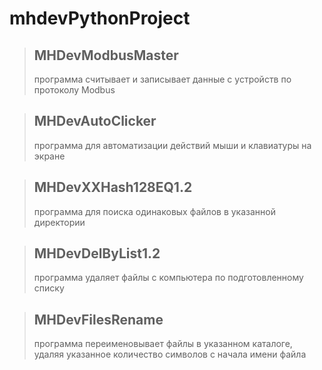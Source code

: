 # mhdevPythonProject  
  
> ## MHDevModbusMaster  
> программа считывает и записывает данные с устройств по протоколу Modbus  
  
> ## MHDevAutoClicker  
> программа для автоматизации действий мыши и клавиатуры на экране  
  
> ## MHDevXXHash128EQ1.2  
> программа для поиска одинаковых файлов в указанной директории  
  
> ## MHDevDelByList1.2  
> программа удаляет файлы с компьютера по подготовленному списку  
  
> ## MHDevFilesRename  
> программа переименовывает файлы в указанном каталоге,  
> удаляя указанное количество символов с начала имени файла  
  
